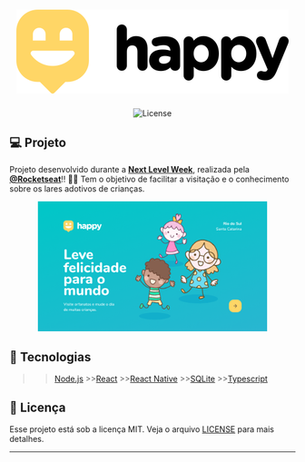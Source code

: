<h1 align="center">
    <img alt="Happy" title="Happy" src=".github/logo.svg" />
</h1>

<p align="center">
  <img  src="https://img.shields.io/static/v1?label=license&message=MIT&color=8257E6&labelColor=121214" alt="License">
</p>


## 💻 Projeto

Projeto desenvolvido durante a **[Next Level Week](https://nextlevelweek.com/)**, realizada pela **[@Rocketseat](https://github.com/Rocketseat)**!! :rocket::rocket:
Tem o objetivo de facilitar a visitação e o conhecimento sobre os lares adotivos de crianças.

<p align="center">
  <img alt="Happy" src=".github/Home.png" width="80%">
</p>


## 🚀 Tecnologias

 >>[Node.js](https://nodejs.org/en/)   >>[React](https://reactjs.org) >>[React Native](https://facebook.github.io/react-native/) >>[SQLite](https://www.sqlite.org/index.html)  >>[Typescript](https://www.typescriptlang.org/)

## 📝 Licença 

Esse projeto está sob a licença MIT. Veja o arquivo [LICENSE](LICENSE.md) para mais detalhes.

---

